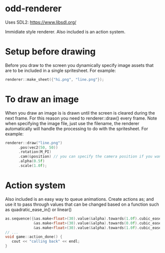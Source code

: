 # odd-renderer

Uses SDL2: https://www.libsdl.org/

Immidiate style renderer. Also included is an action system.

# Setup before drawing
Before you draw to the screen you dynamically specify image assets that are to be included in a single spritesheet. For example:

```c++
renderer::make_sheet({"hi.png", "line.png"});
```

# To draw an image
When you draw an image is is drawn until the screen is cleared during the next frame. For this reason you need to renderer::draw() every frame. Note when specifying the image file, just use the filename, the renderer automatically will handle the processing to do with the spritesheet. For example:

```c++
renderer::draw("line.png")
      .pos(vec2(50, 50))
      .rotation(M_PI)
      .cam(&position) // you can specify the camera position if you want
      .alpha(0.5f)
      .scale(1.0f);
```

# Action system
Also included is an easy way to queue animations. Create actions as; and use it to pass through values that can be changed based on a function such as quadratic_ease_in() or linear()

```c++
as.sequence({&as.make<float>(30).value(&alpha).towards(1.0f).cubic_ease_in_out(),
             &as.make<float>(30).value(&alpha).towards(0.0f).cubic_ease_in_out(),
             &as.make<float>(30).value(&alpha).towards(1.0f).cubic_ease_in_out().callback(game::action_done)});
// ...
void game::action_done() {
   cout << "calling back" << endl;
}


```
